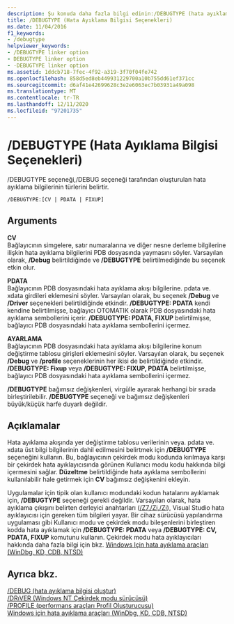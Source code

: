 ```yaml
---
description: Şu konuda daha fazla bilgi edinin:/DEBUGTYPE (hata ayıklama bilgisi seçenekleri)
title: /DEBUGTYPE (Hata Ayıklama Bilgisi Seçenekleri)
ms.date: 11/04/2016
f1_keywords:
- /debugtype
helpviewer_keywords:
- /DEBUGTYPE linker option
- DEBUGTYPE linker option
- -DEBUGTYPE linker option
ms.assetid: 1ddcb718-7fec-4f92-a319-3f70f04fe742
ms.openlocfilehash: 858d5ed8eb449931229700a10b755dd61ef371cc
ms.sourcegitcommit: d6af41e42699628c3e2e6063ec7b03931a49a098
ms.translationtype: MT
ms.contentlocale: tr-TR
ms.lasthandoff: 12/11/2020
ms.locfileid: "97201735"
---
```

# <a name="debugtype-debug-info-options"></a>/DEBUGTYPE (Hata Ayıklama Bilgisi Seçenekleri)

/DEBUGTYPE seçeneği,/DEBUG seçeneği tarafından oluşturulan hata ayıklama bilgilerinin türlerini belirtir.

```
/DEBUGTYPE:[CV | PDATA | FIXUP]
```

## <a name="arguments"></a>Arguments

**CV**<br/>
Bağlayıcının simgelere, satır numaralarına ve diğer nesne derleme bilgilerine ilişkin hata ayıklama bilgilerini PDB dosyasında yaymasını söyler. Varsayılan olarak, **/Debug** belirtildiğinde ve **/DEBUGTYPE** belirtilmediğinde bu seçenek etkin olur.

**PDATA**<br/>
Bağlayıcının PDB dosyasındaki hata ayıklama akışı bilgilerine. pdata ve. xdata girdileri eklemesini söyler. Varsayılan olarak, bu seçenek **/Debug** ve **/Driver** seçenekleri belirtildiğinde etkindir. **/DEBUGTYPE: PDATA** kendi kendine belirtilmişse, bağlayıcı OTOMATIK olarak PDB dosyasındaki hata ayıklama sembollerini içerir. **/DEBUGTYPE: PDATA, FIXUP** belirtilmişse, bağlayıcı PDB dosyasındaki hata ayıklama sembollerini içermez.

**AYARLAMA**<br/>
Bağlayıcının PDB dosyasındaki hata ayıklama akışı bilgilerine konum değiştirme tablosu girişleri eklemesini söyler. Varsayılan olarak, bu seçenek **/Debug** ve **/profile** seçeneklerinin her ikisi de belirtildiğinde etkindir. **/DEBUGTYPE: Fixup** veya **/DEBUGTYPE: FIXUP, PDATA** belirtilmişse, bağlayıcı PDB dosyasındaki hata ayıklama sembollerini içermez.

**/DEBUGTYPE** bağımsız değişkenleri, virgülle ayırarak herhangi bir sırada birleştirilebilir. **/DEBUGTYPE** seçeneği ve bağımsız değişkenleri büyük/küçük harfe duyarlı değildir.

## <a name="remarks"></a>Açıklamalar

Hata ayıklama akışında yer değiştirme tablosu verilerinin veya. pdata ve. xdata üst bilgi bilgilerinin dahil edilmesini belirtmek için **/DEBUGTYPE** seçeneğini kullanın. Bu, bağlayıcının çekirdek modu kodunda kırılmaya karşı bir çekirdek hata ayıklayıcısında görünen Kullanıcı modu kodu hakkında bilgi içermesini sağlar. **Düzeltme** belirtildiğinde hata ayıklama sembollerini kullanılabilir hale getirmek için **CV** bağımsız değişkenini ekleyin.

Uygulamalar için tipik olan kullanıcı modundaki kodun hatalarını ayıklamak için, **/DEBUGTYPE** seçeneği gerekli değildir. Varsayılan olarak, hata ayıklama çıkışını belirten derleyici anahtarları ([/Z7,/Zi,/Zi](z7-zi-zi-debug-information-format.md)), Visual Studio hata ayıklayıcısı için gereken tüm bilgileri yayar. Bir cihaz sürücüsü yapılandırma uygulaması gibi Kullanıcı modu ve çekirdek modu bileşenlerini birleştiren kodda hata ayıklamak için **/DEBUGTYPE: PDATA** veya **/DEBUGTYPE: CV, PDATA, FIXUP** komutunu kullanın. Çekirdek modu hata ayıklayıcıları hakkında daha fazla bilgi için bkz. [Windows Için hata ayıklama araçları (WinDbg, KD, CDB, NTSD)](/windows-hardware/drivers/debugger/index)

## <a name="see-also"></a>Ayrıca bkz.

[/DEBUG (hata ayıklama bilgisi oluştur)](debug-generate-debug-info.md)<br/>
[/DRıVER (Windows NT Çekirdek modu sürücüsü)](driver-windows-nt-kernel-mode-driver.md)<br/>
[/PROFILE (performans araçları Profil Oluşturucusu)](profile-performance-tools-profiler.md)<br/>
[Windows için hata ayıklama araçları (WinDbg, KD, CDB, NTSD)](/windows-hardware/drivers/debugger/index)
